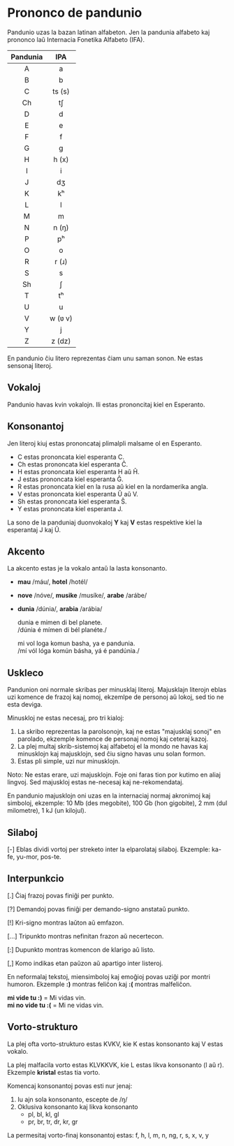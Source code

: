 # Prononco de pandunio

Pandunio uzas la bazan latinan alfabeton.
Jen la pandunia alfabeto
kaj prononco laŭ Internacia Fonetika Alfabeto (IFA).

| Pandunia | IPA    |
|:--------:|:------:|
| A        | a      |
| B        | b      |
| C        | ts (s) |
| Ch       | tʃ     |
| D        | d      |
| E        | e      |
| F        | f      |
| G        | g      |
| H        | h (x)  |
| I        | i      |
| J        | dʒ     |
| K        | kʰ     |
| L        | l      |
| M        | m      |
| N        | n (ŋ)  |
| P        | pʰ     |
| O        | o      |
| R        | r (ɹ)  |
| S        | s      |
| Sh       | ʃ      |
| T        | tʰ     |
| U        | u      |
| V        | w (ʋ v) |
| Y        | j      |
| Z        | z (dz) |

En pandunio ĉiu litero reprezentas ĉiam unu saman sonon.
Ne estas sensonaj literoj.

## Vokaloj

Pandunio havas kvin vokalojn.
Ili estas prononcitaj kiel en Esperanto.


## Konsonantoj

Jen literoj kiuj estas prononcataj plimalpli malsame ol en Esperanto.

- C estas prononcata kiel esperanta C.
- Ch estas prononcata kiel esperanta Ĉ.
- H estas prononcata kiel esperanta H aŭ Ĥ.
- J estas prononcata kiel esperanta Ĝ.
- R estas prononcata kiel en la rusa aŭ kiel en la nordamerika angla.
- V estas prononcata kiel esperanta Ŭ aŭ V.
- Sh estas prononcata kiel esperanta Ŝ.
- Y estas prononcata kiel esperanta J.

La sono de la panduniaj duonvokaloj **Y** kaj **V** estas respektive kiel la esperantaj J kaj Ŭ.

## Akcento

La akcento estas je la vokalo antaŭ la lasta konsonanto.

- **mau** /máu/, **hotel** /hotél/
- **nove** /nóve/, **musike** /musíke/, **arabe** /arábe/
- **dunia** /dúnia/, **arabia** /arábia/

     dunia e mimen di bel planete.  
    /dúnia é mímen di bél planéte./

     mi vol loga komun basha, ya e pandunia.  
    /mí vól lóga komún básha, yá é pandúnia./


## Uskleco

Pandunion oni normale skribas per minusklaj literoj.  Majusklajn literojn eblas
uzi komence de frazoj kaj nomoj, ekzemlpe de personoj aŭ lokoj, sed tio ne esta
deviga.

Minuskloj ne estas necesaj, pro tri kialoj:

1. La skribo reprezentas la parolsonojn, kaj ne estas "majusklaj sonoj" en
   parolado, ekzemple komence de personaj nomoj kaj ceteraj kazoj.
2. La plej multaj skrib-sistemoj kaj alfabetoj el la mondo ne havas kaj
   minusklojn kaj majusklojn, sed ĉiu signo havas unu solan formon.
3. Estas pli simple, uzi nur minusklojn.

Noto: Ne estas erare, uzi majusklojn. Foje oni faras tion por kutimo en aliaj
lingvoj. Sed majuskloj estas ne-necesaj kaj ne-rekomendataj.

En pandunio majusklojn oni uzas en la internaciaj normaj akronimoj kaj
simboloj, ekzemple: 10 Mb (des megobite), 100 Gb (hon gigobite), 2 mm (dul
milometre), 1 kJ (un kilojul).

## Silaboj

[-] Eblas dividi vortoj per streketo inter la elparolataj silaboj. Ekzemple:
ka-fe, yu-mor, pos-te.

## Interpunkcio

[.] Ĉiaj frazoj povas finiĝi per punkto.

[?] Demandoj povas finiĝi per demando-signo anstataŭ punkto.

[!] Kri-signo montras laŭton aŭ emfazon.

[...] Tripunkto montras nefinitan frazon aŭ necertecon.

[:] Dupunkto montras komencon de klarigo aŭ listo.

[,] Komo indikas etan paŭzon aŭ apartigo inter listeroj.

En neformalaj tekstoj, miensimboloj kaj emoĝioj povas uziĝi por montri humoron.
Ekzemple **:)** montras feliĉon kaj **:(** montras malfeliĉon.

**mi vide tu :)**
= Mi vidas vin.  
**mi no vide tu :(**
= Mi ne vidas vin.


## Vorto-strukturo

La plej ofta vorto-strukturo estas KVKV, kie K estas konsonanto kaj V estas vokalo.

La plej malfacila vorto estas KLVKKVK, kie L estas likva konsonanto (l aŭ r).
Ekzemple **kristal** estas tia vorto.

Komencaj konsonantoj povas esti nur jenaj:

1. Iu ajn sola konsonanto, escepte de /ŋ/
2. Oklusiva konsonanto kaj likva konsonanto
    - pl, bl, kl, gl
    - pr, br, tr, dr, kr, gr

La permesitaj vorto-finaj konsonantoj estas:
f, h, l, m, n, ng, r, s, x, v, y

